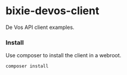 # bixie-devos-client

De Vos API client examples.

### Install

Use composer to install the client in a webroot.

```
composer install
```

